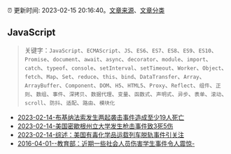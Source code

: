 :alarm_clock: 更新时间: 2023-02-15 20:16:40。[文章来源](/README.md)、[文章分类](/TAGS.md)

## JavaScript


> 关键字：`JavaScript`、`ECMAScript`、`JS`、`ES6`、`ES7`、`ES8`、`ES9`、`ES10`、`Promise`、`document`、`await`、`async`、`decorator`、`module`、`import`、`catch`、`typeof`、`console`、`setInterval`、`setTimeout`、`Worker`、`Object`、`fetch`、`Map`、`Set`、`reduce`、`this`、`bind`、`DataTransfer`、`Array`、`ArrayBuffer`、`Component`、`DOM`、`H5`、`HTML5`、`Proxy`、`Reflect`、`组件`、`正则`、`数组`、`事件`、`深拷贝`、`数据代理`、`变量`、`函数式`、`声明式`、`异步`、`表单`、`滚动`、`scroll`、`防抖`、`适配`、`路由`、`模块化`



- [2023-02-14-布基纳法索发生两起袭击事件造成至少19人死亡](http://world.people.com.cn/n1/2023/0214/c1002-32623171.html) 
- [2023-02-14-美国密歇根州立大学发生枪击事件致3死5伤](http://world.people.com.cn/n1/2023/0214/c1002-32623482.html) 
- [2023-02-14-综述：美国有毒化学品运载列车脱轨事件引关注](http://world.people.com.cn/n1/2023/0214/c1002-32623697.html) 
- [2016-04-01--教育部：近期一些社会人员伤害学生事件令人震惊-](http://edu.people.com.cn/n1/2016/0401/c1006-28244023.html) 
